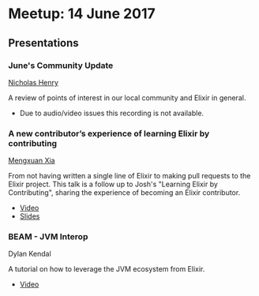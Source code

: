 # Meetup: 14 June 2017

## Presentations

### June's Community Update

[Nicholas Henry](https://twitter.com/nicholasjhenry)

A review of points of interest in our local community and Elixir in general.

- Due to audio/video issues this recording is not available.

### A new contributor’s experience of learning Elixir by contributing

[Mengxuan Xia](https://twitter.com/xiamxqt)

From not having written a single line of Elixir to making pull requests to the Elixir project. This talk is a follow up to Josh's "Learning Elixir by Contributing", sharing the experience of becoming an Elixir contributor.

- [Video](https://www.youtube.com/watch?v=8KteTei75sE)
- [Slides](./montrealelixir_june2017_xiamx.pdf)

### BEAM - JVM Interop

Dylan Kendal

A tutorial on how to leverage the JVM ecosystem from Elixir.

- [Video](https://www.youtube.com/watch?v=P1-us_2CU84)
